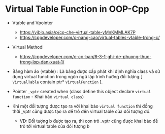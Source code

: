 # Virtual Table Function in OOP-Cpp
- Vtable and Vpointer
    * https://viblo.asia/p/co-che-virtual-table-yMnKMMLAK7P
    * https://cppdeveloper.com/c-nang-cao/virtual-tables-vtable-trong-c/
- Virtual Method
    * https://cppdeveloper.com/c-co-ban/6-3-1-ghi-de-phuong-thuc-trong-lop-dan-xuat-1/

- Bảng hàm ảo (vtable) : Là bảng được cấp phát khi định nghĩa class và sử dụng virtual function trong ngôn ngữ lập trình hướng đối tượng [ `VirtualTable` contain ptr* `VirtualFunction` ].

- Pointer `_vptr` created when (class define this object declare `virtual function` - Khai báo `virtual class`)

- Khi một đối tượng được tạo ra với khai báo `virtual function` thì đồng thời _vptr cũng được tạo ra để trỏ đến virtual table của đối tượng đó. 
    * VD: Đối tượng b được tạo ra, thì con trỏ _vptr cũng được khai báo để trỏ tới virtual table của đối tượng b

